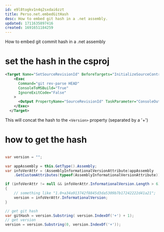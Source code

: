 ```yaml
---
id: e9l8togkv1n4q2sxdai6zzt
title: Perso.net.embedGitHash
desc: How to embed git hash in a .net assembly.
updated: 1711635897416
created: 1691651184259
---
```


How to embed git commit hash in a .net assembly

# set the hash in the csproj

```xml
<Target Name="SetSourceRevisionId" BeforeTargets="InitializeSourceControlInformation">
    <Exec
      Command="git rev-parse HEAD"
      ConsoleToMSBuild="True"
      IgnoreExitCode="False"
    >
      <Output PropertyName="SourceRevisionId" TaskParameter="ConsoleOutput"/>
    </Exec>
  </Target>
```

This will concat the hash to the `<Version>` property (separated by a '+')

# how to get the hash

```c#

var version = ""; 
            
var appAssembly = this.GetType().Assembly;
var infoVerAttr = (AssemblyInformationalVersionAttribute)appAssembly
    .GetCustomAttributes(typeof(AssemblyInformationalVersionAttribute)).FirstOrDefault();

if (infoVerAttr != null && infoVerAttr.InformationalVersion.Length > 6)
{
    // something like "1.0+a34a913742f8845d3da5309b7b17242222d41a21";
    version = infoVerAttr.InformationalVersion;
}

// get git hash
var gitHash = version.Substring( version.IndexOf('+') + 1);
// get version 
version = version.Substring(0, version.IndexOf('+'));

```
